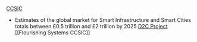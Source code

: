 [CCSIC](https://www-smartinfrastructure.eng.cam.ac.uk/projects-and-case-studies)
- Estimates of the global market for Smart Infrastructure and Smart Cities totals between £0.5 trillion and £2 trillion by 2025 [D2C Project](https://www-smartinfrastructure.eng.cam.ac.uk/projects-and-case-studies/dc2-digital-cities-change/dc2-vision)
[[Flourishing Systems CCSIC]]
